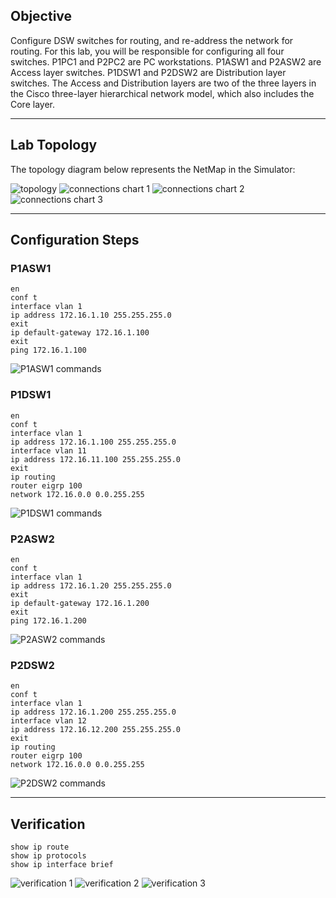 ## Objective
Configure DSW switches for routing, and re-address the network for routing. For this lab, you will be responsible for configuring all four switches. P1PC1 and P2PC2 are PC workstations. P1ASW1 and P2ASW2 are Access layer switches. P1DSW1 and P2DSW2 are Distribution layer switches. The Access and Distribution layers are two of the three layers in the Cisco three-layer hierarchical network model, which also includes the Core layer.

---

## Lab Topology
The topology diagram below represents the NetMap in the Simulator:

![topology](https://github.com/nickbruggen90/Boson-NetSim-Labs/blob/main/Images2/Screenshot%202025-05-23%20115830.png)
![connections chart 1](https://github.com/nickbruggen90/Boson-NetSim-Labs/blob/main/Images2/Screenshot%202025-05-23%20120229.png)
![connections chart 2](https://github.com/nickbruggen90/Boson-NetSim-Labs/blob/main/Images2/Screenshot%202025-05-23%20120239.png)
![connections chart 3](https://github.com/nickbruggen90/Boson-NetSim-Labs/blob/main/Images2/Screenshot%202025-05-23%20120245.png)

---

## Configuration Steps
### P1ASW1
```cisco
en
conf t
interface vlan 1
ip address 172.16.1.10 255.255.255.0
exit
ip default-gateway 172.16.1.100
exit
ping 172.16.1.100
```
![P1ASW1 commands](https://github.com/nickbruggen90/Boson-NetSim-Labs/blob/main/Images2/Screenshot%202025-05-23%20115841.png)

### P1DSW1
```cisco
en
conf t
interface vlan 1
ip address 172.16.1.100 255.255.255.0
interface vlan 11
ip address 172.16.11.100 255.255.255.0
exit
ip routing
router eigrp 100
network 172.16.0.0 0.0.255.255
```
![P1DSW1 commands](https://github.com/nickbruggen90/Boson-NetSim-Labs/blob/main/Images2/Screenshot%202025-05-23%20115852.png)

### P2ASW2
```cisco
en
conf t
interface vlan 1
ip address 172.16.1.20 255.255.255.0
exit
ip default-gateway 172.16.1.200
exit
ping 172.16.1.200
```
![P2ASW2 commands](https://github.com/nickbruggen90/Boson-NetSim-Labs/blob/main/Images2/Screenshot%202025-05-23%20115900.png)

### P2DSW2
```cisco
en
conf t
interface vlan 1
ip address 172.16.1.200 255.255.255.0
interface vlan 12
ip address 172.16.12.200 255.255.255.0
exit
ip routing
router eigrp 100
network 172.16.0.0 0.0.255.255
```
![P2DSW2 commands](https://github.com/nickbruggen90/Boson-NetSim-Labs/blob/main/Images2/Screenshot%202025-05-23%20115910.png)

---

## Verification
```cisco
show ip route
show ip protocols
show ip interface brief
```
![verification 1](https://github.com/nickbruggen90/Boson-NetSim-Labs/blob/main/Images2/Screenshot%202025-05-23%20120029.png)
![verification 2](https://github.com/nickbruggen90/Boson-NetSim-Labs/blob/main/Images2/Screenshot%202025-05-23%20120059.png)
![verification 3](https://github.com/nickbruggen90/Boson-NetSim-Labs/blob/main/Images2/Screenshot%202025-05-23%20120118.png)

